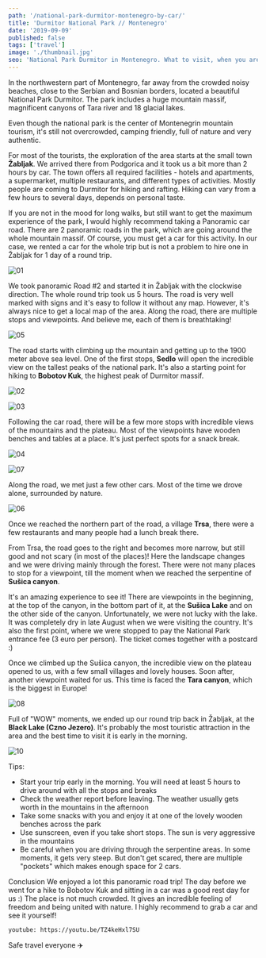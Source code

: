 ```yaml
---
path: '/national-park-durmitor-montenegro-by-car/'
title: 'Durmitor National Park // Montenegro'
date: '2019-09-09'
published: false
tags: ['travel']
image: './thumbnail.jpg'
seo: 'National Park Durmitor in Montenegro. What to visit, when you are bored with laying at the beach. The incredible mountain region of Montenegro with pure nature. Montenegro by car.'
---
```


In the northwestern part of Montenegro, far away from the crowded noisy beaches, close to the Serbian and Bosnian borders, located a beautiful National Park Durmitor. The park includes a huge mountain massif, magnificent canyons of Tara river and 18 glacial lakes.

Even though the national park is the center of Montenegrin mountain tourism, it's still not overcrowded, camping friendly, full of nature and very authentic.

For most of the tourists, the exploration of the area starts at the small town **Žabljak**. We arrived there from Podgorica and it took us a bit more than 2 hours by car. The town offers all required facilities - hotels and apartments, a supermarket, multiple restaurants, and different types of activities. Mostly people are coming to Durmitor for hiking and rafting. Hiking can vary from a few hours to several days, depends on personal taste.

If you are not in the mood for long walks, but still want to get the maximum experience of the park, I would highly recommend taking a Panoramic car road. There are 2 panoramic roads in the park, which are going around the whole mountain massif. Of course, you must get a car for this activity. In our case, we rented a car for the whole trip but is not a problem to hire one in Žabljak for 1 day of a round trip.

![01](./01.jpg 'Panoramic road sign')

We took panoramic Road #2 and started it in Žabljak with the clockwise direction. The whole round trip took us 5 hours. The road is very well marked with signs and it's easy to follow it without any map. However, it's always nice to get a local map of the area. Along the road, there are multiple stops and viewpoints. And believe me, each of them is breathtaking!

![05](./05.jpg 'View')

The road starts with climbing up the mountain and getting up to the 1900 meter above sea level. One of the first stops, **Sedlo** will open the incredible view on the tallest peaks of the national park. It's also a starting point for hiking to **Bobotov Kuk**, the highest peak of Durmitor massif.

![02](./02.jpg 'View at Sedlo #1')

![03](./03.jpg 'View at Sedlo #2')

Following the car road, there will be a few more stops with incredible views of the mountains and the plateau. Most of the viewpoints have wooden benches and tables at a place. It's just perfect spots for a snack break.

![04](./04.jpg 'Benches around the road')

![07](./07.jpg 'At the road')

Along the road, we met just a few other cars. Most of the time we drove alone, surrounded by nature.

![06](./06.jpg 'Horses')

Once we reached the northern part of the road, a village **Trsa**, there were a few restaurants and many people had a lunch break there.

From Trsa, the road goes to the right and becomes more narrow, but still good and not scary (in most of the places)! Here the landscape changes and we were driving mainly through the forest. There were not many places to stop for a viewpoint, till the moment when we reached the serpentine of **Sušica canyon**.

It's an amazing experience to see it! There are viewpoints in the beginning, at the top of the canyon, in the bottom part of it, at the **Sušica Lake** and on the other side of the canyon. Unfortunately, we were not lucky with the lake. It was completely dry in late August when we were visiting the country. It's also the first point, where we were stopped to pay the National Park entrance fee (3 euro per person). The ticket comes together with a postcard :)

Once we climbed up the Sušica canyon, the incredible view on the plateau opened to us, with a few small villages and lovely houses. Soon after, another viewpoint waited for us. This time is faced the **Tara canyon**, which is the biggest in Europe!

![08](./08.jpg 'Magnificent Tara Canyon')

Full of "WOW" moments, we ended up our round trip back in Žabljak, at the **Black Lake (Czno Jezero)**. It's probably the most touristic attraction in the area and the best time to visit it is early in the morning.

![10](./10.jpg 'Black Lake (Czno Jezero)')

Tips:

- Start your trip early in the morning. You will need at least 5 hours to drive around with all the stops and breaks
- Check the weather report before leaving. The weather usually gets worth in the mountains in the afternoon
- Take some snacks with you and enjoy it at one of the lovely wooden benches across the park
- Use sunscreen, even if you take short stops. The sun is very aggressive in the mountains
- Be careful when you are driving through the serpentine areas. In some moments, it gets very steep. But don't get scared, there are multiple "pockets" which makes enough space for 2 cars.

Conclusion
We enjoyed a lot this panoramic road trip! The day before we went for a hike to Bobotov Kuk and sitting in a car was a good rest day for us :) The place is not much crowded. It gives an incredible feeling of freedom and being united with nature. I highly recommend to grab a car and see it yourself!

`youtube: https://youtu.be/TZ4keHxl7SU`

Safe travel everyone :airplane:
